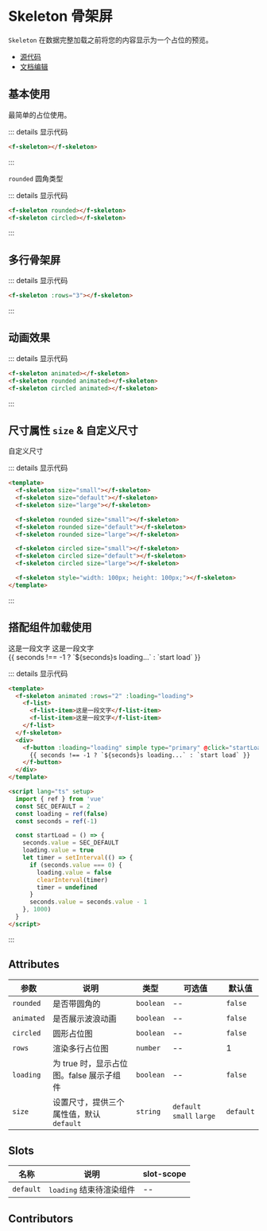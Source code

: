 # Skeleton 骨架屏

`Skeleton` 在数据完整加载之前将您的内容显示为一个占位的预览。

- [源代码](https://github.com/FightingDesign/fighting-design/tree/master/packages/fighting-design/skeleton)
- [文档编辑](https://github.com/FightingDesign/fighting-design/blob/master/docs/docs/components/skeleton.md)

## 基本使用

最简单的占位使用。

<f-skeleton></f-skeleton>

::: details 显示代码

```html
<f-skeleton></f-skeleton>
```

:::

`rounded` 圆角类型

<f-skeleton rounded></f-skeleton>
<f-skeleton circled></f-skeleton>

::: details 显示代码

```html
<f-skeleton rounded></f-skeleton>
<f-skeleton circled></f-skeleton>
```

:::

## 多行骨架屏

<f-skeleton :rows="3"></f-skeleton>

::: details 显示代码

```html
<f-skeleton :rows="3"></f-skeleton>
```

:::

## 动画效果

<f-skeleton animated></f-skeleton>
<f-skeleton rounded animated></f-skeleton>
<f-skeleton circled animated></f-skeleton>

::: details 显示代码

```html
<f-skeleton animated></f-skeleton>
<f-skeleton rounded animated></f-skeleton>
<f-skeleton circled animated></f-skeleton>
```

:::

## 尺寸属性 `size` & 自定义尺寸

<f-skeleton size="small"></f-skeleton>
<f-skeleton size="default"></f-skeleton>
<f-skeleton size="large"></f-skeleton>

<f-skeleton rounded size="small"></f-skeleton>
<f-skeleton rounded size="default"></f-skeleton>
<f-skeleton rounded size="large"></f-skeleton>

<f-skeleton circled size="small"></f-skeleton>
<f-skeleton circled size="default"></f-skeleton>
<f-skeleton circled size="large"></f-skeleton>

自定义尺寸
<f-skeleton style="width: 100px; height: 100px;"></f-skeleton>

::: details 显示代码

```html
<template>
  <f-skeleton size="small"></f-skeleton>
  <f-skeleton size="default"></f-skeleton>
  <f-skeleton size="large"></f-skeleton>

  <f-skeleton rounded size="small"></f-skeleton>
  <f-skeleton rounded size="default"></f-skeleton>
  <f-skeleton rounded size="large"></f-skeleton>

  <f-skeleton circled size="small"></f-skeleton>
  <f-skeleton circled size="default"></f-skeleton>
  <f-skeleton circled size="large"></f-skeleton>

  <f-skeleton style="width: 100px; height: 100px;"></f-skeleton>
</template>
```

:::

## 搭配组件加载使用

<f-skeleton animated :rows="2" :loading="loading">
  <f-list>
    <f-list-item>这是一段文字</f-list-item>
    <f-list-item>这是一段文字</f-list-item>
  </f-list>
</f-skeleton>
<div>
  <f-button :loading="loading" simple type="primary" @click="startLoad">
    {{ seconds !== -1 ? `${seconds}s loading...` : `start load` }}
  </f-button>
</div>

::: details 显示代码

```html
<template>
  <f-skeleton animated :rows="2" :loading="loading">
    <f-list>
      <f-list-item>这是一段文字</f-list-item>
      <f-list-item>这是一段文字</f-list-item>
    </f-list>
  </f-skeleton>
  <div>
    <f-button :loading="loading" simple type="primary" @click="startLoad">
      {{ seconds !== -1 ? `${seconds}s loading...` : `start load` }}
    </f-button>
  </div>
</template>

<script lang="ts" setup>
  import { ref } from 'vue'
  const SEC_DEFAULT = 2
  const loading = ref(false)
  const seconds = ref(-1)

  const startLoad = () => {
    seconds.value = SEC_DEFAULT
    loading.value = true
    let timer = setInterval(() => {
      if (seconds.value === 0) {
        loading.value = false
        clearInterval(timer)
        timer = undefined
      }
      seconds.value = seconds.value - 1
    }, 1000)
  }
</script>
```

:::

## Attributes

| 参数       | 说明                                     | 类型      | 可选值                    | 默认值    |
| ---------- | ---------------------------------------- | --------- | ------------------------- | --------- |
| `rounded`  | 是否带圆角的                             | `boolean` | --                        | `false`   |
| `animated` | 是否展示波浪动画                         | `boolean` | --                        | `false`   |
| `circled`  | 圆形占位图                               | `boolean` | --                        | `false`   |
| `rows`     | 渲染多行占位图                           | `number`  | --                        | 1         |
| `loading`  | 为 true 时，显示占位图。false 展示子组件 | `boolean` | --                        | `false`   |
| `size`     | 设置尺寸，提供三个属性值，默认 `default` | `string`  | `default` `small` `large` | `default` |

## Slots

| 名称  | 说明 | slot-scope |
| ----- | ---- | ---- |
| `default` | `loading` 结束待渲染组件  | -- |

## Contributors

<a href="https://github.com/jxzho" target="_blank">
  <f-avatar round src="https://avatars.githubusercontent.com/u/37285048?v=4" />
</a>

<script setup>
  import { ref } from 'vue'
  const SEC_DEFAULT = 2
  const loading = ref(false)
  const seconds = ref(-1)

  const startLoad = () => {
    seconds.value = SEC_DEFAULT
    loading.value = true
    let timer = setInterval(() => {
      if (seconds.value === 0) {
        loading.value = false
        clearInterval(timer) 
        timer = undefined
      }
      seconds.value = seconds.value - 1
    }, 1000)
  }
</script>
